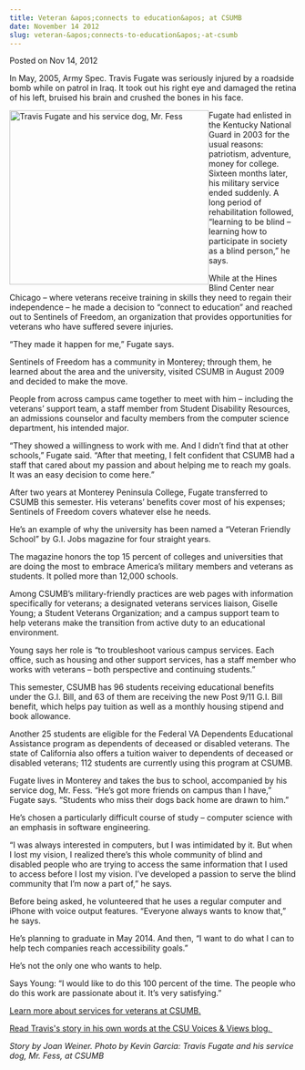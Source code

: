 ```yaml
---
title: Veteran &apos;connects to education&apos; at CSUMB
date: November 14 2012
slug: veteran-&apos;connects-to-education&apos;-at-csumb
---
```


 



<span class="date">Posted on Nov 14, 2012    </span>
<p>In May, 2005, Army Spec. Travis Fugate was seriously injured by
a roadside bomb while on patrol in Iraq. It took out his right eye
and damaged the retina of his left, bruised his brain and crushed
the bones in his face.</p>
<p><img alt="Travis Fugate and his service dog, Mr. Fess" src="https://news.csumb.edu/sites/default/files/65/attachments/news/images/travis.fugate.web__1.jpg" style="float:left; width:350px; height:306px">Fugate had enlisted
in the Kentucky National Guard in 2003 for the usual reasons:
patriotism, adventure, money for college. Sixteen months later, his
military service ended suddenly. A long period of rehabilitation
followed, &#x201C;learning to be blind &#x2013; learning how to participate in
society as a blind person,&#x201D; he says.</img></p>
<p>While at the Hines Blind Center near Chicago &#x2013; where veterans
receive training in skills they need to regain their independence &#x2013;
he made a decision to &#x201C;connect to education&#x201D; and reached out to
Sentinels of Freedom, an organization that provides opportunities
for veterans who have suffered severe injuries.</p>
<p>&#x201C;They made it happen for me,&#x201D; Fugate says.</p>
<p>Sentinels of Freedom has a community in Monterey; through them,
he learned about the area and the university, visited CSUMB in
August 2009 and decided to make the move.</p>
<p>People from across campus came together to meet with him &#x2013;
including the veterans&#x2019; support team, a staff member from Student
Disability Resources, an admissions counselor and faculty members
from the computer science department, his intended major.</p>
<p>&#x201C;They showed a willingness to work with me. And I didn&#x2019;t find
that at other schools,&#x201D; Fugate said. &#x201C;After that meeting, I felt
confident that CSUMB had a staff that cared about my passion and
about helping me to reach my goals. It was an easy decision to come
here.&#x201D;</p>
<p>After two years at Monterey Peninsula College, Fugate
transferred to CSUMB this semester. His veterans&#x2019; benefits cover
most of his expenses; Sentinels of Freedom covers whatever else he
needs.</p>
<p>He&#x2019;s an example of why the university has been named a &#x201C;Veteran
Friendly School&#x201D; by G.I. Jobs magazine for four straight years.</p>
<p>The magazine honors the top 15 percent of colleges and
universities that are doing the most to embrace America&#x2019;s military
members and veterans as students. It polled more than 12,000
schools.</p>
<p>Among CSUMB&#x2019;s military-friendly practices are web pages with
information specifically for veterans; a designated veterans
services liaison, Giselle Young; a Student Veterans Organization;
and a campus support team to help veterans make the transition from
active duty to an educational environment.</p>
<p>Young says her role is &#x201C;to troubleshoot various campus services.
Each office, such as housing and other support services, has a
staff member who works with veterans &#x2013; both perspective and
continuing students.&#x201D;</p>
<p>This semester, CSUMB has 96 students receiving educational
benefits under the G.I. Bill, and 63 of them are receiving the new
Post 9/11 G.I. Bill benefit, which helps pay tuition as well as a
monthly housing stipend and book allowance.</p>
<p>Another 25 students are eligible for the Federal VA Dependents
Educational Assistance program as dependents of deceased or
disabled veterans. The state of California also offers a tuition
waiver to dependents of deceased or disabled veterans; 112 students
are currently using this program at CSUMB.</p>
<p>Fugate lives in Monterey and takes the bus to school,
accompanied by his service dog, Mr. Fess. &#x201C;He&#x2019;s got more friends on
campus than I have,&#x201D; Fugate says. &#x201C;Students who miss their dogs
back home are drawn to him.&#x201D;</p>
<p>He&#x2019;s chosen a particularly difficult course of study &#x2013; computer
science with an emphasis in software engineering.</p>
<p>&#x201C;I was always interested in computers, but I was intimidated by
it. But when I lost my vision, I realized there&#x2019;s this whole
community of blind and disabled people who are trying to access the
same information that I used to access before I lost my vision.
I&#x2019;ve developed a passion to serve the blind community that I&#x2019;m now
a part of,&#x201D; he says.</p>
<p>Before being asked, he volunteered that he uses a regular
computer and iPhone with voice output features. &#x201C;Everyone always
wants to know that,&#x201D; he says.</p>
<p>He&#x2019;s planning to graduate in May 2014. And then, &#x201C;I want to do
what I can to help tech companies reach accessibility goals.&#x201D;</p>
<p>He&#x2019;s not the only one who wants to help.</p>
<p>Says Young: &#x201C;I would like to do this 100 percent of the time.
The people who do this work are passionate about it. It&#x2019;s very
satisfying.&#x201D;</p>
<p><a href="https://csumb.edu/veterans" rel="nofollow">Learn more
about services for veterans at CSUMB.</a></p>
<p><a href="https://blogs.calstate.edu/voicesviews/?p=1557" rel="nofollow">Read Travis&apos;s story in his own words at the CSU Voices
&amp; Views blog.&#xA0;</a></p>
<p class="small"><em>Story by Joan Weiner. Photo by Kevin Garcia:
Travis Fugate and his service dog, Mr. Fess, at CSUMB</em></p>





 

